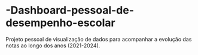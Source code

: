 # -Dashboard-pessoal-de-desempenho-escolar
Projeto pessoal de visualização de dados para acompanhar a evolução das notas ao longo dos anos (2021-2024).
